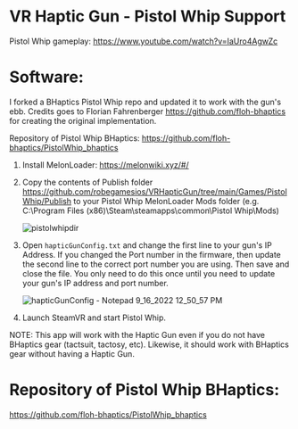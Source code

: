 # VR Haptic Gun - Pistol Whip Support

Pistol Whip gameplay: https://www.youtube.com/watch?v=IaUro4AgwZc

    
# Software: 
I forked a BHaptics Pistol Whip repo and updated it to work with the gun's ebb. Credits goes to Florian Fahrenberger https://github.com/floh-bhaptics for creating the original implementation.

Repository of Pistol Whip BHaptics: https://github.com/floh-bhaptics/PistolWhip_bhaptics
    
1. Install MelonLoader: https://melonwiki.xyz/#/

2. Copy the contents of Publish folder https://github.com/robegamesios/VRHapticGun/tree/main/Games/PistolWhip/Publish to your Pistol Whip MelonLoader Mods folder (e.g. C:\\Program Files (x86)\Steam\steamapps\common\Pistol Whip\Mods)

    ![pistolwhipdir](https://user-images.githubusercontent.com/10041871/190724502-3a9425dd-cd33-4dbf-b886-76562df5ec00.png)

3. Open `hapticGunConfig.txt` and change the first line to your gun's IP Address. If you changed the Port number in the firmware, then update the second line to the correct port number you are using. Then save and close the file. You only need to do this once until you need to update your gun's IP address and port number.

    ![hapticGunConfig - Notepad 9_16_2022 12_50_57 PM](https://user-images.githubusercontent.com/10041871/190725229-e92ce89f-4fa5-4e4c-b22f-d9e5519afc51.png)

4. Launch SteamVR and start Pistol Whip.

NOTE: This app will work with the Haptic Gun even if you do not have BHaptics gear (tactsuit, tactosy, etc). Likewise, it should work with BHaptics gear without having a Haptic Gun. 
    
# Repository of Pistol Whip BHaptics:
https://github.com/floh-bhaptics/PistolWhip_bhaptics
